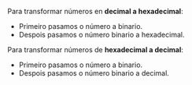 Para transformar números en **decimal a hexadecimal**:

- Primeiro pasamos o número a binario.
- Despois pasamos o número binario a hexadecimal.

Para transformar números de **hexadecimal a decimal**:

- Primeiro pasamos o número a binario.
- Despois pasamos o número binario a decimal.